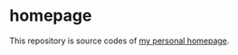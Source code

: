 # homepage

This repository is source codes of [my personal homepage](https://siroshun09.github.io).
